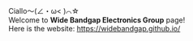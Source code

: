 Ciallo～(∠・ω< )⌒☆  
Welcome to **Wide Bandgap Electronics Group** page!  
Here is the website: https://widebandgap.github.io/

